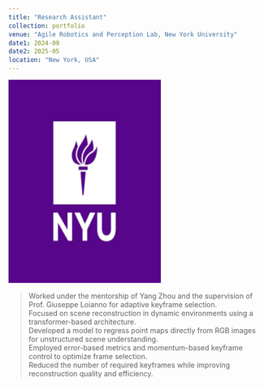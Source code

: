 ```yaml
---
title: "Research Assistant"
collection: portfolio
venue: "Agile Robotics and Perception Lab, New York University"
date1: 2024-09
date2: 2025-05
location: "New York, USA"
---
```


<img src="/images/NYU.png" width="300" height="400" /><br/>

> Worked under the mentorship of Yang Zhou and the supervision of Prof. Giuseppe Loianno for adaptive keyframe selection.  
> Focused on scene reconstruction in dynamic environments using a transformer-based architecture.  
> Developed a model to regress point maps directly from RGB images for unstructured scene understanding.  
> Employed error-based metrics and momentum-based keyframe control to optimize frame selection.  
> Reduced the number of required keyframes while improving reconstruction quality and efficiency.
